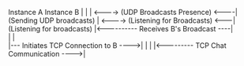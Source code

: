 Instance A                              Instance B
   |                                       |
   | <----> (UDP Broadcasts Presence) <----|  (Sending UDP broadcasts)
   | <----> (Listening for Broadcasts) <---|  (Listening for broadcasts)
   |<---------- Receives B's Broadcast ----|  
   |                                       |  
   |--- Initiates TCP Connection to B ---->|
   |                                       |
   |<--------- TCP Chat Communication ---->|
